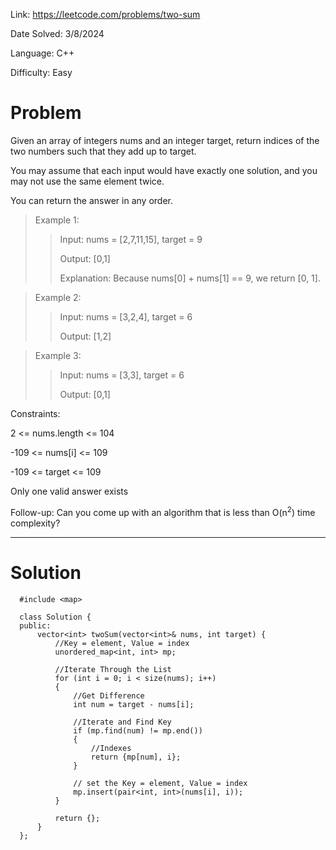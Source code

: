 Link: https://leetcode.com/problems/two-sum

Date Solved: 3/8/2024

Language: C++

Difficulty: Easy

# Problem

Given an array of integers nums and an integer target, return indices of the two numbers such that they add up to target.

You may assume that each input would have exactly one solution, and you may not use the same element twice.

You can return the answer in any order.

>Example 1:
>
>>Input: nums = [2,7,11,15], target = 9
>>
>>Output: [0,1]
>>
>>Explanation: Because nums[0] + nums[1] == 9, we return [0, 1].

>Example 2:
>
>>Input: nums = [3,2,4], target = 6
>>
>>Output: [1,2]

>Example 3:
>
>>Input: nums = [3,3], target = 6
>>
>>Output: [0,1]
 

Constraints:

2 <= nums.length <= 104

-109 <= nums[i] <= 109

-109 <= target <= 109

Only one valid answer exists
 

Follow-up: Can you come up with an algorithm that is less than O(n<sup>2</sup>) time complexity?

---

# Solution

```
  #include <map>
  
  class Solution {
  public:
      vector<int> twoSum(vector<int>& nums, int target) {
          //Key = element, Value = index
          unordered_map<int, int> mp;

          //Iterate Through the List
          for (int i = 0; i < size(nums); i++)
          {
              //Get Difference 
              int num = target - nums[i];

              //Iterate and Find Key
              if (mp.find(num) != mp.end())
              {
                  //Indexes
                  return {mp[num], i};
              }

              // set the Key = element, Value = index
              mp.insert(pair<int, int>(nums[i], i));
          }
  
          return {};
      }
  };
```
